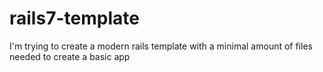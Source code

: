 # rails7-template
I'm trying to create a modern rails template with a minimal amount of files needed to create a basic app
